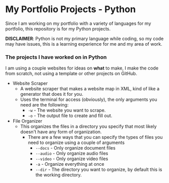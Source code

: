 # My Portfolio Projects - Python

Since I am working on my portfolio with a variety of languages for my portfolio, this repository is for my Python projects. 

**DISCLAIMER**: Python is not my primary language while coding, so my code may have issues, this is a learning experience for me and my area of work.


### The projects I have worked on in Python

I am using a couple websites for ideas on **what** to make, I make the code from scratch, not using a template or other projects on GitHub.

* Website Scraper
    * A website scraper that makes a website map in XML, kind of like a generator that does it for you.
    * Uses the terminal for access (obviously), the only arguments you need are the following:
        * `-w` - The website you want to scrape.
        * `-o` - The output file to create and fill out.
* File Organizer
    * This organizes the files in a directory you specify that most likely doesn't have any form of organization.
        * There are a few ways that you can specify the types of files you need to organize using a couple of arguments
            * `--docs` - Only organize document files
            * `--audio` - Only organize audio files
            * `--video` - Only organize video files
            * `-a` - Organize everything at once
            * `--dir` - The directory you want to organize, by default this is the working directory. 
